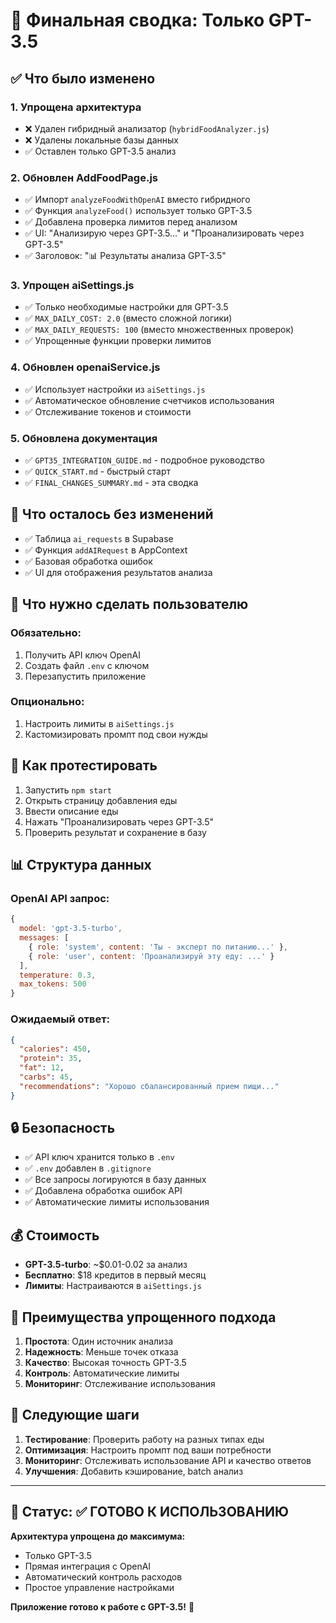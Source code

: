 # 📝 Финальная сводка: Только GPT-3.5

## ✅ Что было изменено

### 1. **Упрощена архитектура**
- ❌ Удален гибридный анализатор (`hybridFoodAnalyzer.js`)
- ❌ Удалены локальные базы данных
- ✅ Оставлен только GPT-3.5 анализ

### 2. **Обновлен AddFoodPage.js**
- ✅ Импорт `analyzeFoodWithOpenAI` вместо гибридного
- ✅ Функция `analyzeFood()` использует только GPT-3.5
- ✅ Добавлена проверка лимитов перед анализом
- ✅ UI: "Анализирую через GPT-3.5..." и "Проанализировать через GPT-3.5"
- ✅ Заголовок: "📊 Результаты анализа GPT-3.5"

### 3. **Упрощен aiSettings.js**
- ✅ Только необходимые настройки для GPT-3.5
- ✅ `MAX_DAILY_COST: 2.0` (вместо сложной логики)
- ✅ `MAX_DAILY_REQUESTS: 100` (вместо множественных проверок)
- ✅ Упрощенные функции проверки лимитов

### 4. **Обновлен openaiService.js**
- ✅ Использует настройки из `aiSettings.js`
- ✅ Автоматическое обновление счетчиков использования
- ✅ Отслеживание токенов и стоимости

### 5. **Обновлена документация**
- ✅ `GPT35_INTEGRATION_GUIDE.md` - подробное руководство
- ✅ `QUICK_START.md` - быстрый старт
- ✅ `FINAL_CHANGES_SUMMARY.md` - эта сводка

## 🔄 Что осталось без изменений

- ✅ Таблица `ai_requests` в Supabase
- ✅ Функция `addAIRequest` в AppContext
- ✅ Базовая обработка ошибок
- ✅ UI для отображения результатов анализа

## 🚀 Что нужно сделать пользователю

### Обязательно:
1. Получить API ключ OpenAI
2. Создать файл `.env` с ключом
3. Перезапустить приложение

### Опционально:
1. Настроить лимиты в `aiSettings.js`
2. Кастомизировать промпт под свои нужды

## 🧪 Как протестировать

1. Запустить `npm start`
2. Открыть страницу добавления еды
3. Ввести описание еды
4. Нажать "Проанализировать через GPT-3.5"
5. Проверить результат и сохранение в базу

## 📊 Структура данных

### OpenAI API запрос:
```javascript
{
  model: 'gpt-3.5-turbo',
  messages: [
    { role: 'system', content: 'Ты - эксперт по питанию...' },
    { role: 'user', content: 'Проанализируй эту еду: ...' }
  ],
  temperature: 0.3,
  max_tokens: 500
}
```

### Ожидаемый ответ:
```json
{
  "calories": 450,
  "protein": 35,
  "fat": 12,
  "carbs": 45,
  "recommendations": "Хорошо сбалансированный прием пищи..."
}
```

## 🔒 Безопасность

- ✅ API ключ хранится только в `.env`
- ✅ `.env` добавлен в `.gitignore`
- ✅ Все запросы логируются в базу данных
- ✅ Добавлена обработка ошибок API
- ✅ Автоматические лимиты использования

## 💰 Стоимость

- **GPT-3.5-turbo**: ~$0.01-0.02 за анализ
- **Бесплатно**: $18 кредитов в первый месяц
- **Лимиты**: Настраиваются в `aiSettings.js`

## 🎯 Преимущества упрощенного подхода

1. **Простота**: Один источник анализа
2. **Надежность**: Меньше точек отказа
3. **Качество**: Высокая точность GPT-3.5
4. **Контроль**: Автоматические лимиты
5. **Мониторинг**: Отслеживание использования

## 🚀 Следующие шаги

1. **Тестирование**: Проверить работу на разных типах еды
2. **Оптимизация**: Настроить промпт под ваши потребности
3. **Мониторинг**: Отслеживать использование API и качество ответов
4. **Улучшения**: Добавить кэширование, batch анализ

---

## 🎉 Статус: ✅ **ГОТОВО К ИСПОЛЬЗОВАНИЮ**

**Архитектура упрощена до максимума:**
- Только GPT-3.5
- Прямая интеграция с OpenAI
- Автоматический контроль расходов
- Простое управление настройками

**Приложение готово к работе с GPT-3.5!** 🚀 